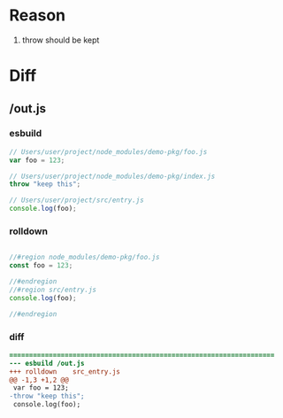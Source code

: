 # Reason
1. throw should be kept
# Diff
## /out.js
### esbuild
```js
// Users/user/project/node_modules/demo-pkg/foo.js
var foo = 123;

// Users/user/project/node_modules/demo-pkg/index.js
throw "keep this";

// Users/user/project/src/entry.js
console.log(foo);
```
### rolldown
```js

//#region node_modules/demo-pkg/foo.js
const foo = 123;

//#endregion
//#region src/entry.js
console.log(foo);

//#endregion
```
### diff
```diff
===================================================================
--- esbuild	/out.js
+++ rolldown	src_entry.js
@@ -1,3 +1,2 @@
 var foo = 123;
-throw "keep this";
 console.log(foo);

```